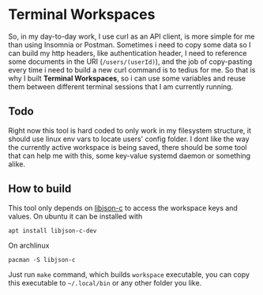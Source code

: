 # Terminal Workspaces

  So, in my day-to-day work, I use curl as an API client, is more simple
for me than using Insomnia or Postman. Sometimes i need to copy some
data so I can build my http headers, like authentication header, I need
to reference some documents in the URI (`/users/(userId)`), and the job
of copy-pasting every time i need to build a new curl command is to
tedius for me. So that is why I built <strong>Terminal Workspaces</strong>, so i can
use some variables and reuse them between different terminal sessions that
I am currently running.

## Todo
  Right now this tool is hard coded to only work in my filesystem structure,
it should use linux env vars to locate users' config folder.
  I dont like the way the currently active workspace is being saved, there
should be some tool that can help me with this, some key-value systemd daemon
or something alike.

## How to build
  This tool only depends on <a href="https://github.com/json-c/json-c">libjson-c</a> to access
the workspace keys and values. On ubuntu it can be installed with
```
apt install libjson-c-dev
```
On archlinux
```
pacman -S libjson-c
``` 
  Just run `make` command, which builds `workspace` executable, you can copy
this executable to `~/.local/bin` or any other folder you like.
